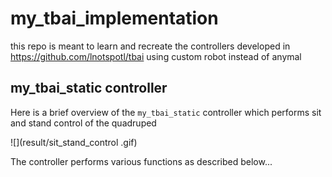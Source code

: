 # my_tbai_implementation
this repo is meant to learn and recreate the controllers developed in https://github.com/lnotspotl/tbai using custom robot instead of anymal
## my_tbai_static controller
Here is a brief overview of the `my_tbai_static` controller which performs sit and stand control of the quadruped

![](result/sit_stand_control .gif)

The controller performs various functions as described below...
